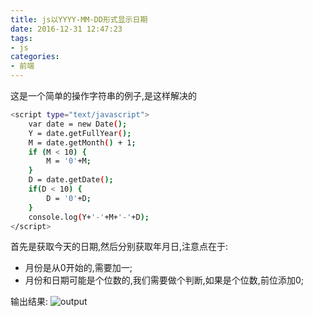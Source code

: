 ```yaml
---
title: js以YYYY-MM-DD形式显示日期
date: 2016-12-31 12:47:23
tags:
- js
categories:
- 前端
---
```


这是一个简单的操作字符串的例子,是这样解决的
```bash
<script type="text/javascript">    
    var date = new Date();    
    Y = date.getFullYear();    
    M = date.getMonth() + 1;    
    if (M < 10) {      
        M = '0'+M;    
    }   
    D = date.getDate();    
    if(D < 10) {      
        D = '0'+D;   
    }   
    console.log(Y+'-'+M+'-'+D);  
</script>
```
首先是获取今天的日期,然后分别获取年月日,注意点在于:
* 月份是从0开始的,需要加一;
* 月份和日期可能是个位数的,我们需要做个判断,如果是个位数,前位添加0;

输出结果:
![output](http://oj171eydn.bkt.clouddn.com/show13.png)
